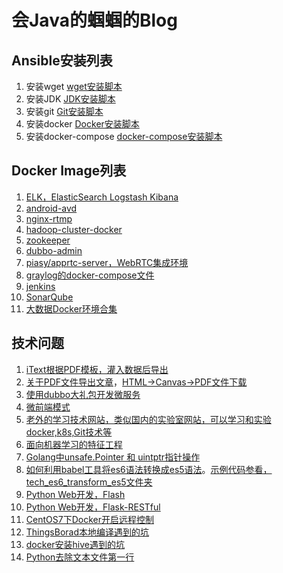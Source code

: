 # 会Java的蝈蝈的Blog

## Ansible安装列表
1. 安装wget
[wget安装脚本](./install_wget/readme.md)
2. 安装JDK
[JDK安装脚本](./install_jdk/readme.md)
3. 安装git
[Git安装脚本](./install_git/readme.md)
4. 安装docker
[Docker安装脚本](./install_docker/readme.md)
5. 安装docker-compose
[docker-compose安装脚本](./install_docker_compose/readme.md)

## Docker Image列表
1. [ELK，ElasticSearch Logstash Kibana](./docker_elk/readme.md)
2. [android-avd](./docker_android-avd/readme.md)
3. [nginx-rtmp](./docker_nginx_rtmp/readme.md)
4. [hadoop-cluster-docker](./docker_hadoop_cluster_docker/readme.md)
5. [zookeeper](./docker_zookeeper/readme.md)
6. [dubbo-admin](./docker_dubbo_admin/readme.md)
7. [piasy/apprtc-server，WebRTC集成环境](./docker_apprtc_server/readme.md)
8. [graylog的docker-compose文件](./docker_graylog/readme.md)
9. [jenkins](./docker_jenkins/readme.md)
10. [SonarQube](./docker_sonarqube/readme.md)
11. [大数据Docker环境合集](https://github.com/big-data-europe/)

## 技术问题
1. [iText根据PDF模板，灌入数据后导出](./tech_itext_export/readme.md)
2. [关于PDF文件导出文章](https://juejin.im/entry/5ac1e7c05188257ddb0fc853)，[HTML->Canvas->PDF文件下载](https://github.com/linwalker/render-html-to-pdf)
3. [使用dubbo大礼包开发微服务](./tech_dubbo_microservice/readme.md)
4. [微前端模式](./tech_micro_front/readme.md)
5. [老外的学习技术网站，类似国内的实验室网站，可以学习和实验docker,k8s,Git技术等](./tech_katacoda/readme.md)
6. [面向机器学习的特征工程](https://github.com/apachecn/feature-engineering-for-ml-zh)
7. [Golang中unsafe.Pointer 和 uintptr指针操作](./tech_golang_unsafe_pointer/readme.md)
8. [如何利用babel工具将es6语法转换成es5语法](https://www.jianshu.com/p/8a8f7b0f887a)。[示例代码参看，tech_es6_transform_es5文件夹](./tech_es6_transform_es5)
9. [Python Web开发，Flash](https://www.jianshu.com/p/584fbff16946)
10. [Python Web开发，Flask-RESTful](https://flask-restful.readthedocs.io/en/latest/quickstart.html#a-minimal-api)
11. [CentOS7下Docker开启远程控制](https://www.ggwp.net.cn/article/dockercentos7azdockerbsyidealj)
12. [ThingsBorad本地编译遇到的坑](./tech_thingboard_keng/readme.md)
13. [docker安装hive遇到的坑](./tech_docker_hive/readme.md)
14. [Python去除文本文件第一行](./tech_python_delete_first_line/readme.md)
